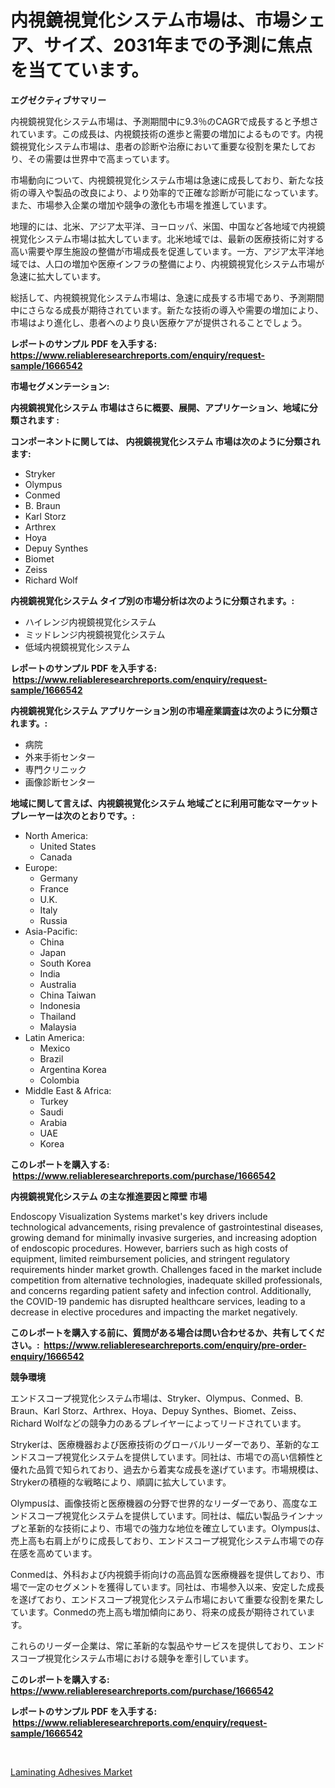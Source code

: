 <p><h1>内視鏡視覚化システム市場は、市場シェア、サイズ、2031年までの予測に焦点を当てています。</h1></p><p><strong>エグゼクティブサマリー</strong></p>
<p><p>内視鏡視覚化システム市場は、予測期間中に9.3％のCAGRで成長すると予想されています。この成長は、内視鏡技術の進歩と需要の増加によるものです。内視鏡視覚化システム市場は、患者の診断や治療において重要な役割を果たしており、その需要は世界中で高まっています。</p><p>市場動向について、内視鏡視覚化システム市場は急速に成長しており、新たな技術の導入や製品の改良により、より効率的で正確な診断が可能になっています。また、市場参入企業の増加や競争の激化も市場を推進しています。</p><p>地理的には、北米、アジア太平洋、ヨーロッパ、米国、中国など各地域で内視鏡視覚化システム市場は拡大しています。北米地域では、最新の医療技術に対する高い需要や厚生施設の整備が市場成長を促進しています。一方、アジア太平洋地域では、人口の増加や医療インフラの整備により、内視鏡視覚化システム市場が急速に拡大しています。</p><p>総括して、内視鏡視覚化システム市場は、急速に成長する市場であり、予測期間中にさらなる成長が期待されています。新たな技術の導入や需要の増加により、市場はより進化し、患者へのより良い医療ケアが提供されることでしょう。</p></p>
<p><strong>レポートのサンプル PDF を入手する: <a href="https://www.reliableresearchreports.com/enquiry/request-sample/1666542">https://www.reliableresearchreports.com/enquiry/request-sample/1666542</a></strong></p>
<p><strong>市場セグメンテーション:</strong></p>
<p><strong> 内視鏡視覚化システム 市場はさらに概要、展開、アプリケーション、地域に分類されます :</strong></p>
<p><strong>コンポーネントに関しては、 内視鏡視覚化システム 市場は次のように分類されます: &nbsp;</strong></p>
<p><ul><li>Stryker</li><li>Olympus</li><li>Conmed</li><li>B. Braun</li><li>Karl Storz</li><li>Arthrex</li><li>Hoya</li><li>Depuy Synthes</li><li>Biomet</li><li>Zeiss</li><li>Richard Wolf</li></ul></p>
<p><strong> 内視鏡視覚化システム タイプ別の市場分析は次のように分類されます。:</strong></p>
<p><ul><li>ハイレンジ内視鏡視覚化システム</li><li>ミッドレンジ内視鏡視覚化システム</li><li>低域内視鏡視覚化システム</li></ul></p>
<p><strong>レポートのサンプル PDF を入手する: &nbsp;<a href="https://www.reliableresearchreports.com/enquiry/request-sample/1666542">https://www.reliableresearchreports.com/enquiry/request-sample/1666542</a></strong></p>
<p><strong> 内視鏡視覚化システム アプリケーション別の市場産業調査は次のように分類されます。:</strong></p>
<p><ul><li>病院</li><li>外来手術センター</li><li>専門クリニック</li><li>画像診断センター</li></ul></p>
<p><strong>地域に関して言えば、内視鏡視覚化システム 地域ごとに利用可能なマーケットプレーヤーは次のとおりです。:</strong></p>
<p><ul>
    <li>
        North America:
        <ul>
            <li>United States</li>
            <li>Canada</li>
        </ul>
    </li>
    <li>
        Europe:
        <ul>
            <li>Germany</li>
            <li>France</li>
            <li>U.K.</li>
            <li>Italy</li>
            <li>Russia</li>
        </ul>
    </li>
    <li>
        Asia-Pacific:
        <ul>
            <li>China</li>
            <li>Japan</li>
            <li>South Korea</li>
            <li>India</li>
            <li>Australia</li>
            <li>China Taiwan</li>
            <li>Indonesia</li>
            <li>Thailand</li>
            <li>Malaysia</li>
        </ul>
    </li>
    <li>
        Latin America:
        <ul>
            <li>Mexico</li>
            <li>Brazil</li>
            <li>Argentina Korea</li>
            <li>Colombia</li>
        </ul>
    </li>
    <li>
        Middle East & Africa:
        <ul>
            <li>Turkey</li>
            <li>Saudi</li>
            <li>Arabia</li>
            <li>UAE</li>
            <li>Korea</li>
        </ul>
    </li>
    </ul></p>
<p><strong>このレポートを購入する: &nbsp;<a href="https://www.reliableresearchreports.com/purchase/1666542">https://www.reliableresearchreports.com/purchase/1666542</a></strong></p>
<p><strong>内視鏡視覚化システム の主な推進要因と障壁 市場</strong></p>
<p><p>Endoscopy Visualization Systems market's key drivers include technological advancements, rising prevalence of gastrointestinal diseases, growing demand for minimally invasive surgeries, and increasing adoption of endoscopic procedures. However, barriers such as high costs of equipment, limited reimbursement policies, and stringent regulatory requirements hinder market growth. Challenges faced in the market include competition from alternative technologies, inadequate skilled professionals, and concerns regarding patient safety and infection control. Additionally, the COVID-19 pandemic has disrupted healthcare services, leading to a decrease in elective procedures and impacting the market negatively.</p></p>
<p><strong>このレポートを購入する前に、質問がある場合は問い合わせるか、共有してください。:&nbsp; <a href="https://www.reliableresearchreports.com/enquiry/pre-order-enquiry/1666542">https://www.reliableresearchreports.com/enquiry/pre-order-enquiry/1666542</a></strong></p>
<p><strong>競争環境</strong></p>
<p><p>エンドスコープ視覚化システム市場は、Stryker、Olympus、Conmed、B. Braun、Karl Storz、Arthrex、Hoya、Depuy Synthes、Biomet、Zeiss、Richard Wolfなどの競争力のあるプレイヤーによってリードされています。</p><p>Strykerは、医療機器および医療技術のグローバルリーダーであり、革新的なエンドスコープ視覚化システムを提供しています。同社は、市場での高い信頼性と優れた品質で知られており、過去から着実な成長を遂げています。市場規模は、Strykerの積極的な戦略により、順調に拡大しています。</p><p>Olympusは、画像技術と医療機器の分野で世界的なリーダーであり、高度なエンドスコープ視覚化システムを提供しています。同社は、幅広い製品ラインナップと革新的な技術により、市場での強力な地位を確立しています。Olympusは、売上高も右肩上がりに成長しており、エンドスコープ視覚化システム市場での存在感を高めています。</p><p>Conmedは、外科および内視鏡手術向けの高品質な医療機器を提供しており、市場で一定のセグメントを獲得しています。同社は、市場参入以来、安定した成長を遂げており、エンドスコープ視覚化システム市場において重要な役割を果たしています。Conmedの売上高も増加傾向にあり、将来の成長が期待されています。</p><p>これらのリーダー企業は、常に革新的な製品やサービスを提供しており、エンドスコープ視覚化システム市場における競争を牽引しています。</p></p>
<p><strong>このレポートを購入する: &nbsp; <a href="https://www.reliableresearchreports.com/purchase/1666542">https://www.reliableresearchreports.com/purchase/1666542</a></strong></p>
<p><strong>レポートのサンプル PDF を入手する: &nbsp;<a href="https://www.reliableresearchreports.com/enquiry/request-sample/1666542">https://www.reliableresearchreports.com/enquiry/request-sample/1666542</a></strong><strong></strong></p>
<p>&nbsp;</p>
<p><p><a href="https://florentine-yuzu-f42.notion.site/Laminating-Adhesives-Market-A-Comprehensive-Report-of-its-Market-Share-Growth-Trends-2024-2031-796eb94e29db4963aebbf1c9b4799601">Laminating Adhesives Market</a></p></p>